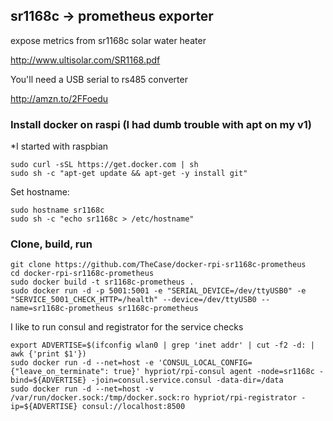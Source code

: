 ## sr1168c -> prometheus exporter

expose metrics from sr1168c solar water heater

http://www.ultisolar.com/SR1168.pdf

You'll need a USB serial to rs485 converter

http://amzn.to/2FFoedu


### Install docker on raspi (I had dumb trouble with apt on my v1)
\*I started with raspbian

```
sudo curl -sSL https://get.docker.com | sh
sudo sh -c "apt-get update && apt-get -y install git"
```

Set hostname:
```
sudo hostname sr1168c 
sudo sh -c "echo sr1168c > /etc/hostname"
```

### Clone, build, run
```
git clone https://github.com/TheCase/docker-rpi-sr1168c-prometheus
cd docker-rpi-sr1168c-prometheus
sudo docker build -t sr1168c-prometheus .
sudo docker run -d -p 5001:5001 -e "SERIAL_DEVICE=/dev/ttyUSB0" -e "SERVICE_5001_CHECK_HTTP=/health" --device=/dev/ttyUSB0 --name=sr1168c-prometheus sr1168c-prometheus
```

I like to run consul and registrator for the service checks
```
export ADVERTISE=$(ifconfig wlan0 | grep 'inet addr' | cut -f2 -d: | awk {'print $1'})
sudo docker run -d --net=host -e 'CONSUL_LOCAL_CONFIG={"leave_on_terminate": true}' hypriot/rpi-consul agent -node=sr1168c -bind=${ADVERTISE} -join=consul.service.consul -data-dir=/data
sudo docker run -d --net=host -v /var/run/docker.sock:/tmp/docker.sock:ro hypriot/rpi-registrator -ip=${ADVERTISE} consul://localhost:8500
```

